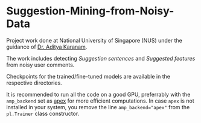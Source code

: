 # Suggestion-Mining-from-Noisy-Data

Project work done at National University of Singapore (NUS) under the guidance of [Dr. Aditya Karanam](https://www.comp.nus.edu.sg/disa/bio/karanam/). 

The work includes detecting _Suggestion sentences_ and _Suggested features_ from noisy user comments. 

Checkpoints for the trained/fine-tuned models are available in the respective directories.

It is recommended to run all the code on a good GPU, preferrably with the ```amp_backend``` set as [apex](https://github.com/NVIDIA/apex) for more efficient computations. In case ```apex``` is not installed in your system, you remove the line ```amp_backend="apex"``` from the ```pl.Trainer``` class constructor.
